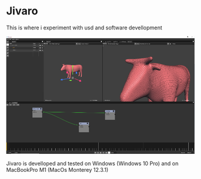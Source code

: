 # Jivaro

This is where i experiment with usd and software devellopment

![UI preview of Jivaro](jivaro.png)

Jivaro is develloped and tested on Windows (Windows 10 Pro) and on MacBookPro M1 (MacOs Monterey 12.3.1)
